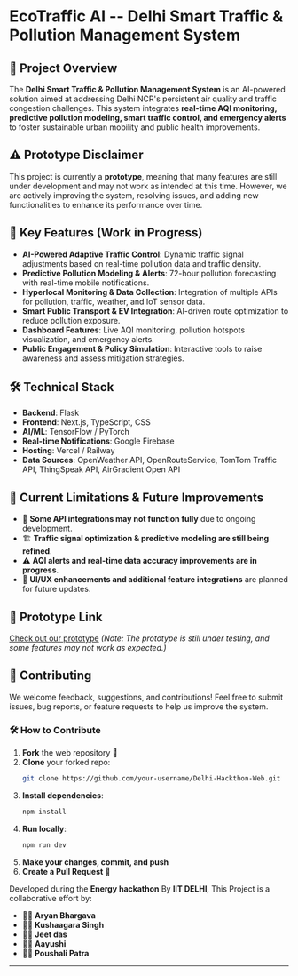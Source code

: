 # EcoTraffic AI -- Delhi Smart Traffic & Pollution Management System

## 🚀 Project Overview
The **Delhi Smart Traffic & Pollution Management System** is an AI-powered solution aimed at addressing Delhi NCR's persistent air quality and traffic congestion challenges. This system integrates **real-time AQI monitoring, predictive pollution modeling, smart traffic control, and emergency alerts** to foster sustainable urban mobility and public health improvements.

## ⚠️ Prototype Disclaimer
This project is currently a **prototype**, meaning that many features are still under development and may not work as intended at this time. However, we are actively improving the system, resolving issues, and adding new functionalities to enhance its performance over time.

## 🌟 Key Features (Work in Progress)
- **AI-Powered Adaptive Traffic Control**: Dynamic traffic signal adjustments based on real-time pollution data and traffic density.
- **Predictive Pollution Modeling & Alerts**: 72-hour pollution forecasting with real-time mobile notifications.
- **Hyperlocal Monitoring & Data Collection**: Integration of multiple APIs for pollution, traffic, weather, and IoT sensor data.
- **Smart Public Transport & EV Integration**: AI-driven route optimization to reduce pollution exposure.
- **Dashboard Features**: Live AQI monitoring, pollution hotspots visualization, and emergency alerts.
- **Public Engagement & Policy Simulation**: Interactive tools to raise awareness and assess mitigation strategies.

## 🛠️ Technical Stack
- **Backend**: Flask
- **Frontend**: Next.js, TypeScript, CSS
- **AI/ML**: TensorFlow / PyTorch
- **Real-time Notifications**: Google Firebase
- **Hosting**: Vercel / Railway
- **Data Sources**: OpenWeather API, OpenRouteService, TomTom Traffic API, ThingSpeak API, AirGradient Open API

## 📌 Current Limitations & Future Improvements
- 🚧 **Some API integrations may not function fully** due to ongoing development.
- 🏗️ **Traffic signal optimization & predictive modeling are still being refined**.
- ⚠️ **AQI alerts and real-time data accuracy improvements are in progress**.
- 🔧 **UI/UX enhancements and additional feature integrations** are planned for future updates.

## 🔗 Prototype Link
[Check out our prototype](https://v0-delhi-hackthon.vercel.app/) *(Note: The prototype is still under testing, and some features may not work as expected.)*

## 🤝 Contributing
We welcome feedback, suggestions, and contributions! Feel free to submit issues, bug reports, or feature requests to help us improve the system.

### 🛠 How to Contribute
1. **Fork** the web repository 📌  
2. **Clone** your forked repo:  
   ```sh
   git clone https://github.com/your-username/Delhi-Hackthon-Web.git
   ```  
3. **Install dependencies**:  
   ```sh
   npm install
   ```  
4. **Run locally**:  
   ```sh
   npm run dev
   ```  
5. **Make your changes, commit, and push**  
6. **Create a Pull Request** 🚀  



Developed during the **Energy hackathon** By **IIT DELHI**, This Project is a collaborative effort by:  

- 🧑‍💻 **Aryan Bhargava**  
- 🧑‍💻 **Kushaagara Singh**  
- 🧑‍💻 **Jeet das**  
- 🧑‍💻 **Aayushi**
- 🧑‍💻 **Poushali Patra** 

---
